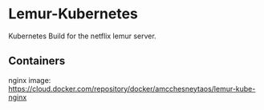 # Lemur-Kubernetes

Kubernetes Build for the netflix lemur server.

## Containers

nginx image: https://cloud.docker.com/repository/docker/amcchesneytaos/lemur-kube-nginx